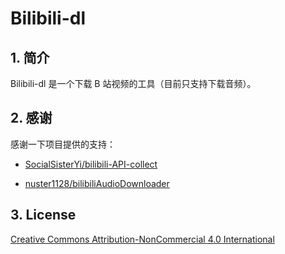 # Bilibili-dl

## 1. 简介

Bilibili-dl 是一个下载 B 站视频的工具（目前只支持下载音频）。

## 2. 感谢

感谢一下项目提供的支持：

- [SocialSisterYi/bilibili-API-collect](https://github.com/SocialSisterYi/bilibili-API-collect)

- [nuster1128/bilibiliAudioDownloader](https://github.com/nuster1128/bilibiliAudioDownloader.git)

## 3. License

[Creative Commons Attribution-NonCommercial 4.0 International](LICENSE)
